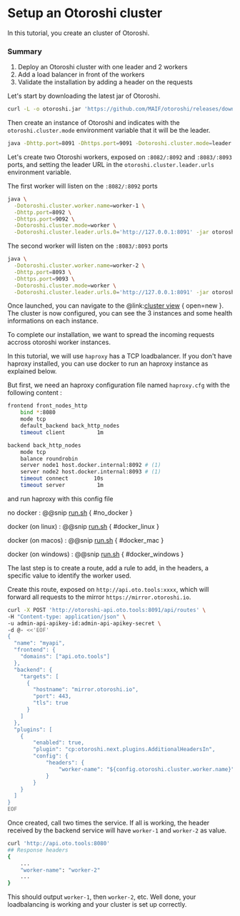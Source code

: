 # Setup an Otoroshi cluster

In this tutorial, you create an cluster of Otoroshi.

### Summary 

1. Deploy an Otoroshi cluster with one leader and 2 workers 
2. Add a load balancer in front of the workers 
3. Validate the installation by adding a header on the requests

Let's start by downloading the latest jar of Otoroshi.

```sh
curl -L -o otoroshi.jar 'https://github.com/MAIF/otoroshi/releases/download/v16.12.0-dev/otoroshi.jar'
```

Then create an instance of Otoroshi and indicates with the `otoroshi.cluster.mode` environment variable that it will be the leader.

```sh
java -Dhttp.port=8091 -Dhttps.port=9091 -Dotoroshi.cluster.mode=leader -jar otoroshi.jar
```

Let's create two Otoroshi workers, exposed on `:8082/:8092` and `:8083/:8093` ports, and setting the leader URL in the `otoroshi.cluster.leader.urls` environment variable.

The first worker will listen on the `:8082/:8092` ports
```sh
java \
  -Dotoroshi.cluster.worker.name=worker-1 \
  -Dhttp.port=8092 \
  -Dhttps.port=9092 \
  -Dotoroshi.cluster.mode=worker \
  -Dotoroshi.cluster.leader.urls.0='http://127.0.0.1:8091' -jar otoroshi.jar
```

The second worker will listen on the `:8083/:8093` ports
```sh
java \
  -Dotoroshi.cluster.worker.name=worker-2 \
  -Dhttp.port=8093 \
  -Dhttps.port=9093 \
  -Dotoroshi.cluster.mode=worker \
  -Dotoroshi.cluster.leader.urls.0='http://127.0.0.1:8091' -jar otoroshi.jar
```

Once launched, you can navigate to the @link:[cluster view](http://otoroshi.oto.tools:8091/bo/dashboard/cluster) { open=new }. The cluster is now configured, you can see the 3 instances and some health informations on each instance.

To complete our installation, we want to spread the incoming requests accross otoroshi worker instances. 

In this tutorial, we will use `haproxy` has a TCP loadbalancer. If you don't have haproxy installed, you can use docker to run an haproxy instance as explained below.

But first, we need an haproxy configuration file named `haproxy.cfg` with the following content :

```sh
frontend front_nodes_http
    bind *:8080
    mode tcp
    default_backend back_http_nodes
    timeout client          1m

backend back_http_nodes
    mode tcp
    balance roundrobin
    server node1 host.docker.internal:8092 # (1)
    server node2 host.docker.internal:8093 # (1)
    timeout connect        10s
    timeout server          1m
```

and run haproxy with this config file

no docker
:   @@snip [run.sh](../snippets/cluster-run-ha.sh) { #no_docker }

docker (on linux)
:   @@snip [run.sh](../snippets/cluster-run-ha.sh) { #docker_linux }

docker (on macos)
:   @@snip [run.sh](../snippets/cluster-run-ha.sh) { #docker_mac }

docker (on windows)
:   @@snip [run.sh](../snippets/cluster-run-ha.sh) { #docker_windows }

The last step is to create a route, add a rule to add, in the headers, a specific value to identify the worker used.

Create this route, exposed on `http://api.oto.tools:xxxx`, which will forward all requests to the mirror `https://mirror.otoroshi.io`.

```sh
curl -X POST 'http://otoroshi-api.oto.tools:8091/api/routes' \
-H "Content-type: application/json" \
-u admin-api-apikey-id:admin-api-apikey-secret \
-d @- <<'EOF'
{
  "name": "myapi",
  "frontend": {
    "domains": ["api.oto.tools"]
  },
  "backend": {
    "targets": [
      {
        "hostname": "mirror.otoroshi.io",
        "port": 443,
        "tls": true
      }
    ]
  },
  "plugins": [
    {
        "enabled": true,
        "plugin": "cp:otoroshi.next.plugins.AdditionalHeadersIn",
        "config": {
            "headers": {
                "worker-name": "${config.otoroshi.cluster.worker.name}"
            }
        }
    }
  ]
}
EOF
```

Once created, call two times the service. If all is working, the header received by the backend service will have `worker-1` and `worker-2` as value.

```sh
curl 'http://api.oto.tools:8080'
## Response headers
{
    ...
    "worker-name": "worker-2"
    ...
}
```

This should output `worker-1`, then `worker-2`, etc. Well done, your loadbalancing is working and your cluster is set up correctly.


